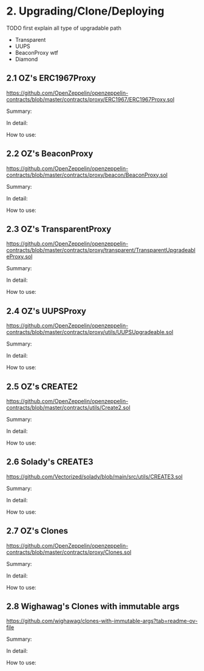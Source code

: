 # 2. Upgrading/Clone/Deploying

TODO first explain all type of upgradable path
- Transparent
- UUPS
- BeaconProxy wtf
- Diamond






## 2.1 OZ's ERC1967Proxy
https://github.com/OpenZeppelin/openzeppelin-contracts/blob/master/contracts/proxy/ERC1967/ERC1967Proxy.sol

Summary:

In detail:

How to use:
## 2.2 OZ's BeaconProxy
https://github.com/OpenZeppelin/openzeppelin-contracts/blob/master/contracts/proxy/beacon/BeaconProxy.sol


Summary:

In detail:

How to use:
## 2.3 OZ's TransparentProxy
https://github.com/OpenZeppelin/openzeppelin-contracts/blob/master/contracts/proxy/transparent/TransparentUpgradeableProxy.sol


Summary:

In detail:

How to use:
## 2.4 OZ's UUPSProxy
https://github.com/OpenZeppelin/openzeppelin-contracts/blob/master/contracts/proxy/utils/UUPSUpgradeable.sol


Summary:

In detail:

How to use:

## 2.5 OZ's CREATE2
https://github.com/OpenZeppelin/openzeppelin-contracts/blob/master/contracts/utils/Create2.sol


Summary:

In detail:

How to use:

## 2.6 Solady's CREATE3
https://github.com/Vectorized/solady/blob/main/src/utils/CREATE3.sol

Summary:

In detail:

How to use:

## 2.7 OZ's Clones
https://github.com/OpenZeppelin/openzeppelin-contracts/blob/master/contracts/proxy/Clones.sol

Summary:

In detail:

How to use:

## 2.8 Wighawag's Clones with immutable args
https://github.com/wighawag/clones-with-immutable-args?tab=readme-ov-file

Summary:

In detail:

How to use: